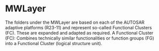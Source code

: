 # MWLayer

The folders under the MWLayer are based on each of the AUTOSAR adaptive platforms (R23-11) and represent 
so-called Functional Clusters (FC). These are expanded and adapted as required.
A Functional Cluster (FC): Combines technically similar functionalities or function groups (FG) 
into a Functional Cluster (logical structure unit).

